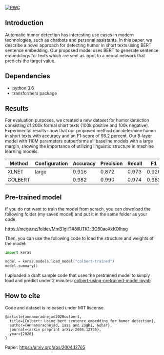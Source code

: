 [![PWC](https://img.shields.io/endpoint.svg?url=https://paperswithcode.com/badge/colbert-using-bert-sentence-embedding-for/humor-detection-on-200k-short-texts-for-humor-1)](https://paperswithcode.com/sota/humor-detection-on-200k-short-texts-for-humor-1?p=colbert-using-bert-sentence-embedding-for)

## Introduction

Automatic humor detection has interesting use cases in modern technologies, such as chatbots and personal assistants. In this paper, we describe a novel approach for detecting humor in short texts using BERT sentence embedding. Our proposed model uses BERT to generate sentence embeddings for texts which are sent as input to a neural network that predicts the target value. 

## Dependencies

- python 3.6
- transformers package

## Results

For evaluation purposes, we created a new dataset for humor detection consisting of 200k formal short texts (100k positive and 100k negative). Experimental results show that our proposed method can determine humor in short texts with accuracy and an F1-score of 98.2 percent. Our 8-layer model with 110M parameters outperforms all baseline models with a large margin, showing the importance of utilizing linguistic structure in machine learning models.


|    Method           |    Configuration                                                                         |    Accuracy     |    Precision    |    Recall    |    F1       |
|---------------------|------------------------------------------------------------------------------------------|-----------------|-----------------|--------------|-------------|
|    XLNET        |    large             |    0.916        |    0.872        |    0.973     |    0.920    |
|    COLBERT          |             |    0.982        |    0.990       |    0.974     |    0.982    |



## Pre-trained model

If you do not want to train the model from scrach, you can download the following folder (my saved model) and put it in the same folder as your code. 

https://mega.nz/folder/MmB1gIIT#8ilUTK1-BO80aoXxKOIhpg

Then, you can use the following code to load the structure and weights of the model:

```py
import keras

model = keras.models.load_model("colbert-trained")
model.summary()
```
I uploaded a draft sample code that uses the pretrained model to simply load and predict under 2 minutes: [colbert-using-pretrained-model.ipynb](https://github.com/Moradnejad/ColBERT-Using-BERT-Sentence-Embedding-for-Humor-Detection/blob/master/colbert-using-pretrained-model.ipynb)

## How to cite
Code and dataset is released under MIT liscense.

```
@article{annamoradnejad2020colbert,
  title={Colbert: Using bert sentence embedding for humor detection},
  author={Annamoradnejad, Issa and Zoghi, Gohar},
  journal={arXiv preprint arXiv:2004.12765},
  year={2020}
}
```

Paper: https://arxiv.org/abs/2004.12765
